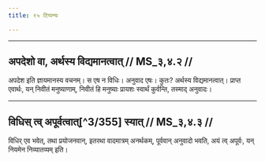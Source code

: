 ```yaml
---
title: ९५ टिप्पन्यः

---
```


[^3/353]: Tait.S. 2.5.11.1

[^3/354]: E2: 4,309; E4: 4,438; E6: 1,213

____________________________________________


## अपदेशो वा, अर्थस्य विद्यमानत्वात् // MS_३,४.२ //

अपदेश इति ज्ञायमानस्य वचनम्। स एष न विधिः। अनुवाद एषः। कुतः? अर्थस्य विद्यमानत्वात्। प्राप्त एवार्थः, यन् निवीतं मनुष्याणाम्, निवीतं हि मनुष्याः प्रायशः स्वार्थं कुर्वन्ति, तस्माद् अनुवादः।


____________________________________________


## विधिस् त्व् अपूर्वत्वात्[^3/355] स्यात् // MS_३,४.३ //

विधिर् एव भवेत्, तथा प्रयोजनवान्, इतरथा वादमात्रम् अनर्थकम्, पूर्ववान् अनुवादो भवति, अयं त्व् अपूर्वः, यन् नियमेन निव्यातव्यम् इति।
